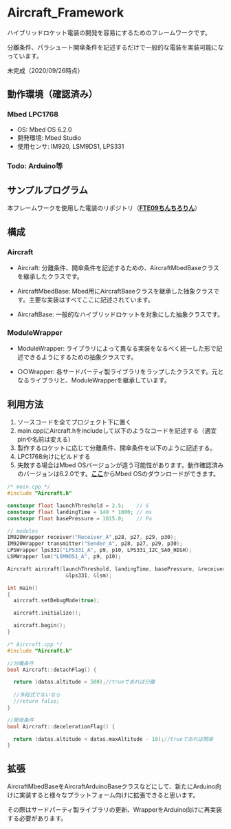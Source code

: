 # Aircraft_Framework
ハイブリッドロケット電装の開発を容易にするためのフレームワークです。

分離条件、パラシュート開傘条件を記述するだけで一般的な電装を実装可能になっています。

未完成（2020/09/26時点）

## 動作環境（確認済み）
### Mbed LPC1768
- OS: Mbed OS 6.2.0
- 開発環境: Mbed Studio
- 使用センサ: IM920, LSM9DS1, LPS331

### Todo: Arduino等

## サンプルプログラム
本フレームワークを使用した電装のリポジトリ（[**FTE09ちんちろりん**]()）

## 構成
### Aircraft
- Aircraft: 分離条件、開傘条件を記述するための、AircraftMbedBaseクラスを継承したクラスです。

- AircraftMbedBase: Mbed用にAircraftBaseクラスを継承した抽象クラスです。主要な実装はすべてここに記述されています。

- AircraftBase: 一般的なハイブリッドロケットを対象にした抽象クラスです。

### ModuleWrapper
- ModuleWrapper: ライブラリによって異なる実装をなるべく統一した形で記述できるようにするための抽象クラスです。

- ○○Wrapper: 各サードパーティ製ライブラリをラップしたクラスです。元となるライブラリと、ModuleWrapperを継承しています。

## 利用方法
1. ソースコードを全てプロジェクト下に置く
2. main.cppにAircraft.hをincludeして以下のようなコードを記述する（適宜pinや名前は変える）
3. 製作するロケットに応じて分離条件、開傘条件を以下のように記述する。
4. LPC1768向けにビルドする
5. 失敗する場合はMbed OSバージョンが違う可能性があります。動作確認済みのバージョンは6.2.0です。[**ここ**](https://os.mbed.com/mbed-os/releases/)からMbed OSのダウンロードができます。

```C++
/* main.cpp */ 
#include "Aircraft.h"

constexpr float launchThreshold = 2.5;    // G
constexpr float landingTime = 140 * 1000; // ms
constexpr float basePressure = 1015.0;    // Pa

// modules
IM920Wrapper receiver("Receiver_A",p28, p27, p29, p30);
IM920Wrapper transmitter("Sender_A", p28, p27, p29, p30);
LPSWrapper lps331("LPS331_A", p9, p10, LPS331_I2C_SA0_HIGH);
LSMWrapper lsm("LSM9DS1_A", p9, p10);

Aircraft aircraft(launchThreshold, landingTime, basePressure, &receiver, &transmitter,
                   &lps331, &lsm);

int main()
{
  aircraft.setDebugMode(true);

  aircraft.initialize();

  aircraft.begin();
}
```


```C++
/* Aircraft.cpp */
#include "Aircraft.h"

//分離条件
bool Aircraft::detachFlag() {

  return (datas.altitude > 500);//trueであれば分離
  
  //多段式でないなら
  //return false;
}

//開傘条件
bool Aircraft::decelerationFlag() {

  return (datas.altitude < datas.maxAltitude - 10);//trueであれば開傘
}
```

## 拡張
AircraftMbedBaseをAircraftArduinoBaseクラスなどにして、新たにArduino向けに実装すると様々なプラットフォーム向けに拡張できると思います。

その際はサードパーティ製ライブラリの更新、WrapperをArduino向けに再実装する必要があります。
